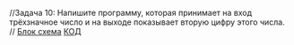 //Задача 10: Напишите программу, которая принимает на вход трёхзначное число и на выходе показывает вторую цифру этого числа. 
// [Блок схема](Ex_01_Number3/dia_002_01.drawio.png)   [КОД](Ex_01_Number3/Program.cs)